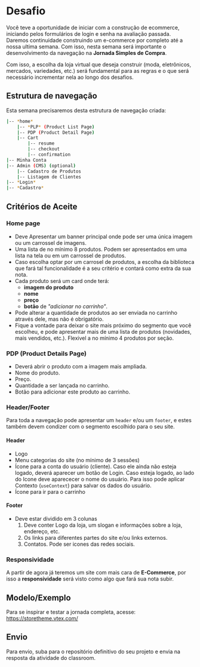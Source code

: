 # Desafio

Você teve a oportunidade de iniciar com a construção de ecommerce, iniciando pelos formulários de login e senha na avaliação passada. Daremos continuidade construindo um e-commerce por completo até a nossa ultima semana. Com isso, nesta semana será importante o desenvolvimento da navegação na **Jornada Simples de Compra**.

Com isso, a escolha da loja virtual que deseja construir (moda, eletrônicos, mercados, variedades, etc.) será fundamental para as regras e o que será necessário incrementar nela ao longo dos desafios.

## Estrutura de navegação

Esta semana precisaremos desta estrutura de navegação criada:

```bash
|-- *home*
    |-- *PLP* (Product List Page)
    |-- PDP (Product Detail Page)
    |-- Cart
        |-- resume
        |-- checkout
        |-- confirmation
|-- Minha Conta
|-- Admin (CMS) (optional)
    |-- Cadastro de Produtos
    |-- Listagem de Clientes
|-- *Login* 
|-- *Cadastro*
```

## Critérios de Aceite

### Home page

- Deve Apresentar um banner principal onde pode ser uma única imagem ou um carrossel de imagens.
- Uma lista de no mínimo 8 produtos. Podem ser apresentados em uma lista na tela ou em um carrossel de produtos.
- Caso escolha optar por um carrosel de produtos, a escolha da biblioteca que fará tal funcionalidade é a seu critério e contará como extra da sua nota.
- Cada produto será um card onde terá:
  - **imagem do produto** 
  - **nome** 
  - **preço** 
  - **botão** de *"adicionar no carrinho"*. 
- Pode alterar a quantidade de produtos ao ser enviada no carrinho através dele, mas não é obrigatório.
- Fique a vontade para deixar o site mais próximo do segmento que você escolheu, e pode apresentar mais de uma lista de produtos (novidades, mais vendidos, etc.). Flexivel a no mínimo 4 produtos por seção.

### PDP (Product Details Page)

- Deverá abrir o produto com a imagem mais ampliada.
- Nome do produto.
- Preço.
- Quantidade a ser lançada no carrinho.
- Botão para adicionar este produto ao carrinho.

### Header/Footer

Para toda a navegação pode apresentar um `header` e/ou um `footer`, e estes também devem condizer com o segmento escolhido para o seu site.

#### Header

- Logo
- Menu categorias do site (no mínimo de 3 sessões)
- Ícone para a conta do usuário (cliente). Caso ele ainda não esteja logado, deverá aparecer um botão de Login. Caso esteja logado, ao lado do Icone deve aparececer o nome do usuário. Para isso pode aplicar Contexto (`useContext`) para salvar os dados do usuário.
- Ícone para ir para o carrinho

#### Footer

- Deve estar dividido em 3 colunas
   1. Deve conter Logo da loja, um slogan e informações sobre a loja, endereço, etc.
   2. Os links para diferentes partes do site e/ou links externos.
   3. Contatos. Pode ser icones das redes sociais.

### Responsividade

A partir de agora já teremos um site com mais cara de **E-Commerce**, por isso a **responsividade** será visto como algo que fará sua nota subir.

## Modelo/Exemplo

Para se inspirar e testar a jornada completa, acesse: <https://storetheme.vtex.com/>

## Envio

Para envio, suba para o repositório definitivo do seu projeto e envia na resposta da atividade do classroom.